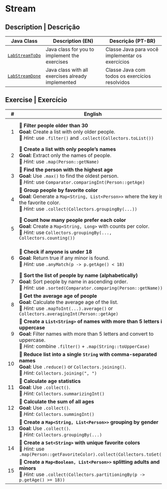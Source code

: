 # Stream

## Description | Descrição

| Java Class                                                     | Description (EN)                                  | Descrição (PT-BR)                               |
| -------------------------------------------------------------- | ------------------------------------------------- | ----------------------------------------------- |
| [`LabStreamToDo`](..\src\main\java\streams\LabStreamToDo.java) | Java class for you to implement the exercises     | Classe Java para você implementar os exercícios |
| [`LabStreamDone`](..\src\main\java\streams\LabStreamDone.java) | Java class with all exercises already implemented | Classe Java com todos os exercícios resolvidos  |

## Exercise | Exercício

|   # | **English**                                                                                                                                                                                                                | **Português**                                                                                                                                                                                                                    |
| --: | -------------------------------------------------------------------------------------------------------------------------------------------------------------------------------------------------------------------------- | -------------------------------------------------------------------------------------------------------------------------------------------------------------------------------------------------------------------------------- |
|   1 | 🔸 **Filter people older than 30**<br>**Goal:** Create a list with only older people.<br>📌 _Hint:_ use `.filter()` and `.collect(Collectors.toList())`                                                                    | 🔸 **Filtrar pessoas com idade maior que 30**<br>**Objetivo:** Criar uma nova lista apenas com as pessoas mais velhas.<br>📌 _Dica:_ use `.filter()` e `.collect(Collectors.toList())`                                           |
|   2 | 🔸 **Create a list with only people’s names**<br>**Goal:** Extract only the names of people.<br>📌 _Hint:_ use `.map(Person::getName)`                                                                                     | 🔸 **Criar uma lista com apenas os nomes das pessoas**<br>**Objetivo:** Extrair apenas os nomes das pessoas.<br>📌 _Dica:_ use `.map(Person::getName)`                                                                           |
|   3 | 🔸 **Find the person with the highest age**<br>**Goal:** Use `.max()` to find the oldest person.<br>📌 _Hint:_ use `Comparator.comparingInt(Person::getAge)`                                                               | 🔸 **Encontrar a pessoa com a maior idade**<br>**Objetivo:** Usar `.max()` para identificar a pessoa mais velha.<br>📌 _Dica:_ use `Comparator.comparingInt(Person::getAge)`                                                     |
|   4 | 🔸 **Group people by favorite color**<br>**Goal:** Generate a `Map<String, List<Person>>` where the key is the favorite color.<br>📌 _Hint:_ use `.collect(Collectors.groupingBy(...))`                                    | 🔸 **Agrupar pessoas por cor favorita**<br>**Objetivo:** Gerar um `Map<String, List<Person>>` onde a chave é a cor favorita.<br>📌 _Dica:_ use `.collect(Collectors.groupingBy(...))`                                            |
|   5 | 🔸 **Count how many people prefer each color**<br>**Goal:** Create a `Map<String, Long>` with counts per color.<br>📌 _Hint:_ use `Collectors.groupingBy(..., Collectors.counting())`                                      | 🔸 **Contar quantas pessoas preferem cada cor**<br>**Objetivo:** Criar um `Map<String, Long>` com a contagem por cor.<br>📌 _Dica:_ use `Collectors.groupingBy(..., Collectors.counting())`                                      |
|   6 | 🔸 **Check if anyone is under 18**<br>**Goal:** Return true if any minor is found.<br>📌 _Hint:_ use `.anyMatch(p -> p.getAge() < 18)`                                                                                     | 🔸 **Verificar se há alguém com menos de 18 anos**<br>**Objetivo:** Retornar verdadeiro se existir uma pessoa menor de idade.<br>📌 _Dica:_ use `.anyMatch(p -> p.getAge() < 18)`                                                |
|   7 | 🔸 **Sort the list of people by name (alphabetically)**<br>**Goal:** Sort people by name in ascending order.<br>📌 _Hint:_ use `.sorted(Comparator.comparing(Person::getName))`                                            | 🔸 **Ordenar a lista de pessoas por nome (alfabeticamente)**<br>**Objetivo:** Ordenar as pessoas pelo nome em ordem crescente.<br>📌 _Dica:_ use `.sorted(Comparator.comparing(Person::getName))`                                |
|   8 | 🔸 **Get the average age of people**<br>**Goal:** Calculate the average age of the list.<br>📌 _Hint:_ use `.mapToInt(...).average()` or `Collectors.averagingInt(Person::getAge)`                                         | 🔸 **Obter a média de idade das pessoas**<br>**Objetivo:** Calcular a idade média da lista.<br>📌 _Dica:_ use `.mapToInt(...).average()` ou `Collectors.averagingInt(Person::getAge)`                                            |
|   9 | 🔸 **Create a `List<String>` of names with more than 5 letters in uppercase**<br>**Goal:** Filter names with more than 5 letters and convert to uppercase.<br>📌 _Hint:_ combine `.filter()` + `.map(String::toUpperCase)` | 🔸 **Criar uma `List<String>` de nomes com mais de 5 letras, em maiúsculas**<br>**Objetivo:** Filtrar nomes com mais de 5 letras e transformá-los em caixa alta.<br>📌 _Dica:_ combine `.filter()` + `.map(String::toUpperCase)` |
|  10 | 🔸 **Reduce list into a single `String` with comma-separated names**<br>**Goal:** Use `.reduce()` or `Collectors.joining()`.<br>📌 _Hint:_ `Collectors.joining(", ")`                                                      | 🔸 **Reduzir a lista em uma única `String` com todos os nomes separados por vírgula**<br>**Objetivo:** Usar `.reduce()` ou `Collectors.joining()`.<br>📌 _Dica:_ `Collectors.joining(", ")`                                      |
|  11 | 🔸 **Calculate age statistics**<br>**Goal:** Use `.collect()`.<br>📌 _Hint:_ `Collectors.summarizingInt()`                                                                                                                 | 🔸 **Calcular estatística da idade**<br>**Objetivo:** Usar `.collect()`.<br>📌 _Dica:_ `Collectors.summarizingInt()`                                                                                                             |
|  12 | 🔸 **Calculate the sum of all ages**<br>**Goal:** Use `.collect()`.<br>📌 _Hint:_ `Collectors.summingInt()`                                                                                                                | 🔸 **Calcular a soma de todas as idades**<br>**Objetivo:** Usar `.collect()`.<br>📌 _Dica:_ `Collectors.summingInt()`                                                                                                            |
|  13 | 🔸 **Create a `Map<String, List<Person>>` grouping by gender**<br>**Goal:** Use `.collect()`.<br>📌 _Hint:_ `Collectors.groupingBy(...)`                                                                                   | 🔸 **Criar um `Map<String, List<Person>>` agrupando por gênero**<br>**Objetivo:** Usar `.collect()`.<br>📌 _Dica:_ `Collectors.groupingBy(...)`                                                                                  |
|  14 | 🔸 **Create a `Set<String>` with unique favorite colors**<br>📌 _Hint:_ use `.map(Person::getFavoriteColor).collect(Collectors.toSet())`                                                                                   | 🔸 **Criar um `Set<String>` com cores favoritas únicas**<br>📌 _Dica:_ use `.map(Person::getFavoriteColor).collect(Collectors.toSet())`                                                                                          |
|  15 | 🔸 **Create a `Map<Boolean, List<Person>>` splitting adults and minors**<br>📌 _Hint:_ use `.collect(Collectors.partitioningBy(p -> p.getAge() >= 18))`                                                                    | 🔸 **Criar um `Map<Boolean, List<Person>>` separando maiores e menores de idade**<br>📌 _Dica:_ use `.collect(Collectors.partitioningBy(p -> p.getAge() >= 18))`                                                                 |
